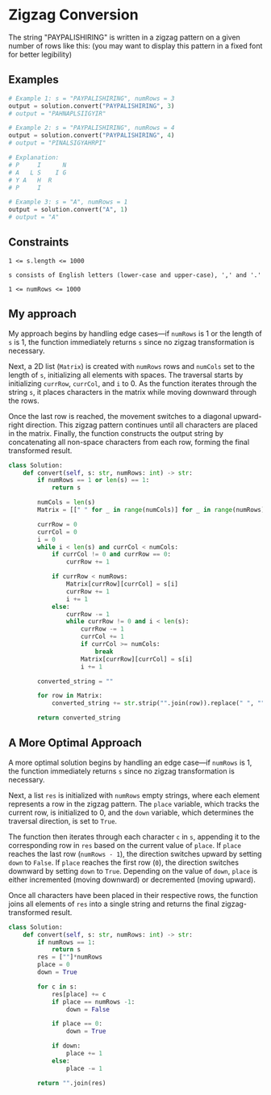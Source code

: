 # Zigzag Conversion

The string "PAYPALISHIRING" is written in a zigzag pattern on a given number of rows like this: (you may want to display this pattern in a fixed font for better legibility)

## Examples

```python
# Example 1: s = "PAYPALISHIRING", numRows = 3
output = solution.convert("PAYPALISHIRING", 3)
# output = "PAHNAPLSIIGYIR"
```

```python
# Example 2: s = "PAYPALISHIRING", numRows = 4
output = solution.convert("PAYPALISHIRING", 4)
# output = "PINALSIGYAHRPI"

# Explanation:
# P     I      N
# A   L S    I G
# Y A   H  R
# P     I
```

```python
# Example 3: s = "A", numRows = 1
output = solution.convert("A", 1)
# output = "A"
```

## Constraints

`1 <= s.length <= 1000`

`s consists of English letters (lower-case and upper-case), ',' and '.'`

`1 <= numRows <= 1000`

## My approach

My approach begins by handling edge cases—if `numRows` is 1 or the length of `s` is 1, the function immediately returns `s` since no zigzag transformation is necessary.

Next, a 2D list (`Matrix`) is created with `numRows` rows and `numCols` set to the length of `s`, initializing all elements with spaces. The traversal starts by initializing `currRow`, `currCol`, and `i` to 0. As the function iterates through the string `s`, it places characters in the matrix while moving downward through the rows.

Once the last row is reached, the movement switches to a diagonal upward-right direction. This zigzag pattern continues until all characters are placed in the matrix. Finally, the function constructs the output string by concatenating all non-space characters from each row, forming the final transformed result.

```python
class Solution:
    def convert(self, s: str, numRows: int) -> str:
        if numRows == 1 or len(s) == 1:
            return s

        numCols = len(s)
        Matrix = [[" " for _ in range(numCols)] for _ in range(numRows)]

        currRow = 0
        currCol = 0
        i = 0
        while i < len(s) and currCol < numCols:
            if currCol != 0 and currRow == 0:
                currRow += 1

            if currRow < numRows:
                Matrix[currRow][currCol] = s[i]
                currRow += 1
                i += 1
            else:
                currRow -= 1
                while currRow != 0 and i < len(s):
                    currRow -= 1
                    currCol += 1
                    if currCol >= numCols:
                        break
                    Matrix[currRow][currCol] = s[i]
                    i += 1

        converted_string = ""

        for row in Matrix:
            converted_string += str.strip("".join(row)).replace(" ", "")

        return converted_string
```

## A More Optimal Approach

A more optimal solution begins by handling an edge case—if `numRows` is 1, the function immediately returns `s` since no zigzag transformation is necessary.

Next, a list `res` is initialized with `numRows` empty strings, where each element represents a row in the zigzag pattern. The `place` variable, which tracks the current row, is initialized to 0, and the `down` variable, which determines the traversal direction, is set to `True`.

The function then iterates through each character `c` in `s`, appending it to the corresponding row in `res` based on the current value of `place`. If `place` reaches the last row (`numRows - 1`), the direction switches upward by setting `down` to `False`. If `place` reaches the first row (`0`), the direction switches downward by setting `down` to `True`. Depending on the value of `down`, `place` is either incremented (moving downward) or decremented (moving upward).

Once all characters have been placed in their respective rows, the function joins all elements of `res` into a single string and returns the final zigzag-transformed result.

```python
class Solution:
    def convert(self, s: str, numRows: int) -> str:
        if numRows == 1:
            return s
        res = [""]*numRows
        place = 0
        down = True

        for c in s:
            res[place] += c
            if place == numRows -1:
                down = False

            if place == 0:
                down = True

            if down:
                place += 1
            else:
                place -= 1

        return "".join(res)
```
